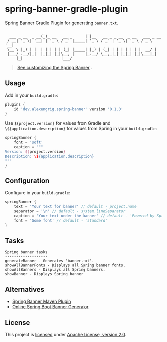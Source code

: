 # spring-banner-gradle-plugin

Spring Banner Gradle Plugin for generating `banner.txt`.

```text
                 _                   _                                 
  ___ _ __  _ __(_)_ __   __ _      | |__   __ _ _ __  _ __   ___ _ __ 
 / __| '_ \| '__| | '_ \ / _` |_____| '_ \ / _` | '_ \| '_ \ / _ \ '__|
 \__ \ |_) | |  | | | | | (_| |_____| |_) | (_| | | | | | | |  __/ |   
 |___/ .__/|_|  |_|_| |_|\__, |     |_.__/ \__,_|_| |_|_| |_|\___|_|   
     |_|                 |___/                                         
```

> [See customizing the Spring Banner](https://docs.spring.io/spring-boot/docs/current/reference/html/features.html#features.spring-application.banner)
> .

## Usage

Add in your `build.gradle`:

```groovy
plugins {
    id 'dev.alexengrig.spring-banner' version '0.1.0'
}
```

Use `${project.version}` for values from Gradle and
`\${application.description}` for values from Spring
in your `build.gradle`:

```groovy
springBanner {
    font = 'soft'
    caption = """
Version: ${project.version}
Description: \${application.description}
"""
}
```

## Configuration

Configure in your `build.gradle`:

```groovy
springBanner {
    text = 'Your text for banner' // default - project.name
    separator = '\n' // default - system.lineSeparator
    caption = 'Your text under the banner' // default - 'Powered by Spring Boot \${spring-boot.version}'
    font = 'Some font' // default - 'standard'
}
```

## Tasks

```
Spring banner tasks
-------------------
generateBanner - Generates 'banner.txt'.
showAllBannerFonts - Displays all Spring banner fonts.
showAllBanners - Displays all Spring banners.
showBanner - Displays Spring banner.
```

## Alternatives

- [Spring Banner Maven Plugin](https://github.com/acanda/spring-banner-plugin)
- [Online Spring Boot Banner Generator](https://devops.datenkollektiv.de/banner.txt/index.html)

## License

This project is [licensed](LICENSE) under
[Apache License, version 2.0](https://www.apache.org/licenses/LICENSE-2.0).
